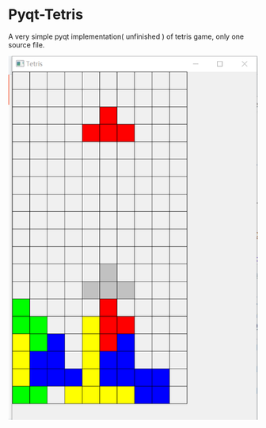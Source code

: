 # Pyqt-Tetris
A very simple pyqt implementation( unfinished ) of tetris game, only one source file.

![Tetris](img/example.png)
